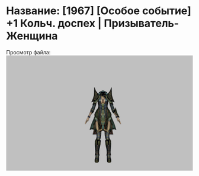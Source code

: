 # Название: [1967] [Особое событие] +1 Кольч. доспех | Призыватель-Женщина

Просмотр файла:
![p090005.png](p090005.png)